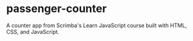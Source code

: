 # passenger-counter
A counter app from Scrimba's Learn JavaScript course built with HTML, CSS, and JavaScript.
